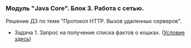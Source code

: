 ﻿### Модуль "Java Core". Блок 3. Работа с сетью.
Решение ДЗ по теме "Протокол HTTP. Вызов удаленных серверов".

* Задача 1. Запрос на получение списка фактов о кошках. ([Условие здесь](https://github.com/netology-code/jd-homeworks/blob/master/http/task1/README.md))



